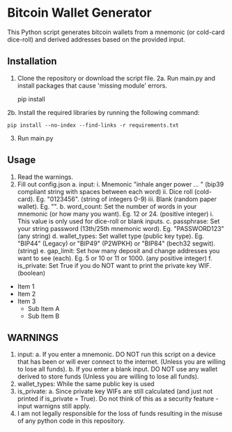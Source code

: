 # Bitcoin Wallet Generator

This Python script generates bitcoin wallets from a mnemonic (or cold-card dice-roll) and derived addresses based on the provided input.

## Installation

1. Clone the repository or download the script file.
2a. Run main.py and install packages that cause 'missing module' errors.

 	pip install <missing-package>
  
2b. Install the required libraries by running the following command:

	pip install --no-index --find-links -r requirements.txt
 
3. Run main.py
   
## Usage

1. Read the warnings. 
2. Fill out config.json
a. 	input: 
		i. Mnemonic "inhale anger power ... " (bip39 compliant string with spaces between each word)
		ii. Dice roll (cold-card). Eg. "0123456". (string of integers 0-9)
		iii. Blank (random paper wallet). Eg. "".
	b. word_count: Set the number of words in your mnemonic (or how many you want). Eg. 12 or 24. (positive integer)
		i. This value is only used for dice-roll or blank inputs. 
	c. passphrase: Set your string password (13th/25th mnemonic word). Eg. "PASSWORD123" (any string)
	d. wallet_types: Set wallet type (public key type). Eg. "BIP44" (Legacy) or "BIP49" (P2WPKH) or "BIP84" (bech32 segwit). (string)
	e. gap_limit: Set how many deposit and change addresses you want to see (each). Eg. 5 or 10 or 11 or 1000. (any positive integer)
	f. is_private: Set True if you do NOT want to print the private key WIF. (boolean)
* Item 1
* Item 2
* Item 3
  * Sub Item A
  * Sub Item B
    
## WARNINGS
1. input:
	a. If you enter a mnemonic. DO NOT run this script on a device that has been or will ever connect to the internet. (Unless you are willing to 		lose all funds). 
	b. If you enter a blank input. DO NOT use any wallet derived to store funds (Unless you are willing to lose all funds).
2. wallet_types: While the same public key is used 
3. is_private:
   	a. Since private key WIFs are still calculated (and just not printed if is_private = True). Do not think of this as a security feature - input 		warnigns still apply.
4. I am not legally responsible for the loss of funds resulting in the misuse of any python code in this repository. 
